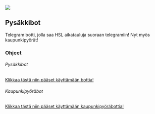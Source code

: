 ![](https://i.imgur.com/Q1L1kvS.png)

## Pysäkkibot

Telegram botti, jolla saa HSL aikatauluja suoraan telegramiin! Nyt myös kaupunkipyörät!

### Ohjeet
###### Pysäkkibot
[Klikkaa tästä niin pääset käyttämään bottia!](http://t.me/pysakkibot)
###### Kaupunkipyöräbot
[Klikkaa tästä niin pääset käyttämään kaupunkipyöräbottia!](http://t.me/kaupunkipyorabot)

